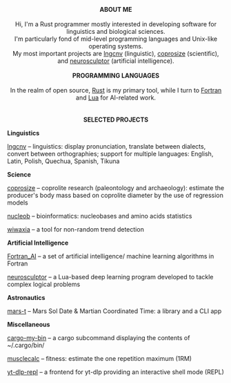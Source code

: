 <div align="center">
<b>ABOUT ME</b>
<br/>
<br/>
Hi, I'm a Rust programmer mostly interested in developing software for linguistics and biological sciences.<br/>
I'm particularly fond of mid-level programming languages and Unix-like operating systems.<br/>
My most important projects are <a href="https://github.com/piotrbajdek/lngcnv">lngcnv</a> (linguistic), <a href="https://github.com/piotrbajdek/coprosize">coprosize</a> (scientific),<br/>
and <a href="https://github.com/piotrbajdek/neurosculptor">neurosculptor</a> (artificial intelligence).
<br/>
<br/>
<b>PROGRAMMING LANGUAGES</b>
<br/>
<br/>
In the realm of open source, <a href="https://www.rust-lang.org/">Rust</a> is my primary tool, while I turn to <a href="https://fortran-lang.org/">Fortran</a> and <a href="https://www.lua.org/">Lua</a> for AI-related work.<br/>
<br/>
<br/>
<b>SELECTED PROJECTS</b>
</div>

**Linguistics**

[lngcnv](https://github.com/piotrbajdek/lngcnv) – linguistics: display pronunciation, translate between dialects, convert between orthographies; support for multiple languages: English, Latin, Polish, Quechua, Spanish, Tikuna

**Science**

[coprosize](https://github.com/piotrbajdek/coprosize) – coprolite research (paleontology and archaeology): estimate the producer's body mass based on coprolite diameter by the use of regression models

[nucleob](https://github.com/piotrbajdek/nucleob) – bioinformatics: nucleobases and amino acids statistics

[wiwaxia](https://github.com/piotrbajdek/wiwaxia) – a tool for non-random trend detection

**Artificial Intelligence**

[Fortran_AI](https://github.com/piotrbajdek/Fortran_AI) – a set of artificial intelligence/ machine learning algorithms in Fortran

[neurosculptor](https://github.com/piotrbajdek/neurosculptor) – a Lua-based deep learning program developed to tackle complex logical problems

**Astronautics**

[mars-t](https://github.com/piotrbajdek/mars-t) – Mars Sol Date & Martian Coordinated Time: a library and a CLI app

**Miscellaneous**

[cargo-my-bin](https://github.com/piotrbajdek/cargo-my-bin) – a cargo subcommand displaying the contents of ~/.cargo/bin/

[musclecalc](https://github.com/piotrbajdek/musclecalc) – fitness: estimate the one repetition maximum (1RM)

[yt-dlp-repl](https://github.com/piotrbajdek/yt-dlp-repl) – a frontend for yt-dlp providing an interactive shell mode (REPL)

